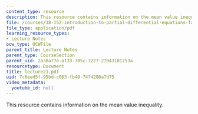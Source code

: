 ```yaml
---
content_type: resource
description: This resource contains information on the mean value inequality.
file: /courses/18-152-introduction-to-partial-differential-equations-fall-2005/7c6eed5f95bdc063fb407474286a7d75_lecture21.pdf
file_type: application/pdf
learning_resource_types:
- Lecture Notes
ocw_type: OCWFile
parent_title: Lecture Notes
parent_type: CourseSection
parent_uid: 2a38a77e-a133-705c-7227-27043181253a
resourcetype: Document
title: lecture21.pdf
uid: 7c6eed5f-95bd-c063-fb40-7474286a7d75
video_metadata:
  youtube_id: null
---
```

This resource contains information on the mean value inequality.

